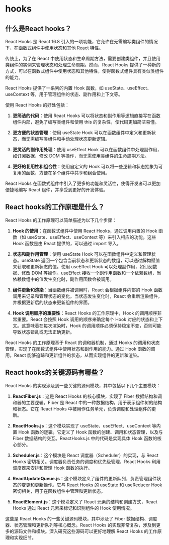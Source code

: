 # hooks

## 什么是React hooks？
React Hooks 是 React 16.8 引入的一项功能，它允许在无需编写类组件的情况下，在函数式组件中使用状态和其他 React 特性。

传统上，为了在 React 中使用状态和生命周期方法，需要创建类组件，并且使用类组件的实例来管理状态和处理生命周期。然而，React Hooks 提供了一种新的方式，可以在函数式组件中使用状态和其他特性，使得函数式组件具有类似类组件的能力。

React Hooks 提供了一系列的内置 Hook 函数，如 useState、useEffect、useContext 等，用于管理组件的状态、副作用和上下文等。

使用 React Hooks 的好处包括：

1. **更简洁的代码**：使用 React Hooks 可以将状态和副作用等逻辑直接写在函数组件内部，避免了编写类组件和使用 this 的复杂性，使代码更加简洁易懂。

2. **更方便的状态管理**：使用 useState Hook 可以在函数组件中定义和更新状态，而无需编写类组件和手动处理状态更新逻辑。

3. **更灵活的副作用处理**：使用 useEffect Hook 可以在函数组件中处理副作用，如订阅数据、修改 DOM 等操作，而无需使用类组件的生命周期方法。

4. **更好的复用性和组合性**：使用自定义的 Hook 可以将一些逻辑和状态抽象为可复用的函数，方便在多个组件中共享和组合使用。

React Hooks 在函数式组件中引入了更多的功能和灵活性，使得开发者可以更加便捷地编写 React 组件，并享受到更好的开发体验。

## React hooks的工作原理是什么？
React Hooks 的工作原理可以简单描述为以下几个步骤：

1. **Hook 的使用**：在函数式组件中使用 React Hooks，通过调用内置的 Hook 函数（如 useState、useEffect、useContext 等）来引入相应的功能。这些 Hook 函数是由 React 提供的，可以通过 import 导入。

2. **状态和副作用管理**：使用 useState Hook 可以在函数组件中定义和管理状态。useState 返回一个包含当前状态和更新状态的数组，可以通过解构赋值来获取和更新状态的值。使用 useEffect Hook 可以处理副作用，如订阅数据、修改 DOM 等操作。useEffect 接收一个副作用函数和一个依赖数组，当依赖数组中的值发生变化时，副作用函数会被调用。

3. **组件更新和渲染**：当函数组件被调用时，React 会根据组件内部的 Hook 函数调用来记录和管理状态的变化。当状态发生变化时，React 会重新渲染组件，并根据更新后的状态来更新组件的界面。

4. **Hook 调用顺序的重要性**：React Hooks 的工作原理中，Hook 的调用顺序非常重要。React 会按照 Hook 调用的顺序来确定每个 Hook 对应的状态和上下文。这意味着在每次渲染时，Hook 的调用顺序必须保持稳定不变，否则可能导致状态错乱或无法正确更新。

React Hooks 的工作原理基于 React 的调和器机制，通过 Hooks 的调用和状态管理，实现了在函数式组件中使用状态和副作用的能力。通过 Hook 函数的调用，React 能够追踪和更新组件的状态，从而实现组件的更新和渲染。

## React hooks的关键源码有哪些？
React Hooks 的实现涉及到一些关键的源码模块，其中包括以下几个主要模块：

1. **ReactFiber.js**：这是 React Hooks 的核心模块，实现了 Fiber 数据结构和调和器的主要逻辑。Fiber 是 React 中的一种数据结构，用于表示组件树的结构和状态。它在 React Hooks 中被用作任务单元，负责调度和处理组件的更新。

2. **ReactHooks.js**：这个模块实现了 useState、useEffect、useContext 等内置 Hook 函数的逻辑。它定义了 Hook 函数的创建、调用和状态管理，以及与 Fiber 数据结构的交互。ReactHooks.js 中的代码是实现具体 Hook 函数的核心部分。

3. **Scheduler.js**：这个模块是 React 调度器（Scheduler）的实现，与 React Hooks 密切相关。调度器负责任务的调度和优先级管理，React Hooks 利用调度器来安排和管理 Hook 函数的执行。

4. **ReactUpdateQueue.js**：这个模块定义了组件的更新队列，负责管理组件状态的变更和更新操作。它与 React Hooks 的 useState 和 useReducer Hook 密切相关，用于在函数组件中管理和更新状态。

5. **ReactElement.js**：这个模块定义了 React 元素的结构和创建方式，React Hooks 通过 React 元素来标记和识别组件的 Hook 使用情况。

这些是 React Hooks 的一些关键源码模块，其中涉及了 Fiber 数据结构、调度器、状态管理和更新队列等核心概念。React Hooks 的实现非常复杂，涉及到更多的源码文件和模块。深入研究这些源码可以更好地理解 React Hooks 的工作原理和实现细节。